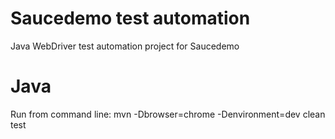 Saucedemo test automation
=================

Java WebDriver test automation project for Saucedemo

Java
====

Run from command line: mvn -Dbrowser=chrome -Denvironment=dev clean test